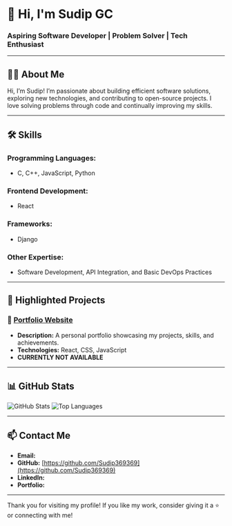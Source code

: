 # 👋 Hi, I'm Sudip GC

### Aspiring Software Developer | Problem Solver | Tech Enthusiast

---

## 🧑‍💻 About Me
Hi, I’m Sudip! I’m passionate about building efficient software solutions, exploring new technologies, and contributing to open-source projects. I love solving problems through code and continually improving my skills.

---

## 🛠️ Skills

### Programming Languages:
- C, C++, JavaScript, Python

### Frontend Development:
- React

### Frameworks:
- Django

### Other Expertise:
- Software Development, API Integration, and Basic DevOps Practices

---

## 🚀 Highlighted Projects

### 🌟 [Portfolio Website](#)
- **Description:** A personal portfolio showcasing my projects, skills, and achievements.
- **Technologies:** React, CSS, JavaScript
- **CURRENTLY NOT AVAILABLE**


---

## 📊 GitHub Stats

![GitHub Stats](https://github-readme-stats.vercel.app/api?username=Sudip369369&show_icons=true&theme=radical)
![Top Languages](https://github-readme-stats.vercel.app/api/top-langs/?username=Sudip369369&layout=compact&theme=radical)

---

## 📫 Contact Me

- **Email:** 
- **GitHub:** [https://github.com/Sudip369369](https://github.com/Sudip369369)
- **LinkedIn:** 
- **Portfolio:** 

---

Thank you for visiting my profile! If you like my work, consider giving it a ⭐ or connecting with me!

